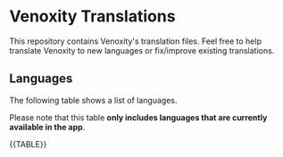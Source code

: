 # Venoxity Translations

This repository contains Venoxity's translation files. Feel free to help translate Venoxity to new languages or fix/improve existing translations.

## Languages

The following table shows a list of languages.

Please note that this table **only includes languages that are currently available in the app**.

{{TABLE}}
